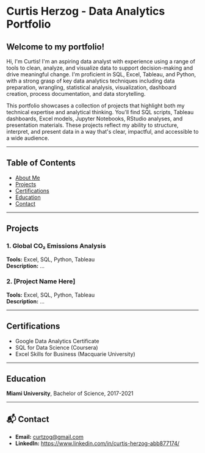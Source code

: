 # Curtis Herzog - Data Analytics Portfolio

## Welcome to my portfolio!

Hi, I'm Curtis! I'm an aspiring data analyst with experience using a range of tools to clean, analyze, and visualize data to support decision-making and drive meaningful change. I'm proficient in SQL, Excel, Tableau, and Python, with a strong grasp of key data analytics techniques including data preparation, wrangling, statistical analysis, visualization, dashboard creation, process documentation, and data storytelling.

This portfolio showcases a collection of projects that highlight both my technical expertise and analytical thinking. You'll find SQL scripts, Tableau dashboards, Excel models, Jupyter Notebooks, RStudio analyses, and presentation materials. These projects reflect my ability to structure, interpret, and present data in a way that's clear, impactful, and accessible to a wide audience.

---

## Table of Contents
- [About Me](#about-me)
- [Projects](#projects)
- [Certifications](#certifications)
- [Education](#education)
- [Contact](#contact)

---

## Projects

### 1. Global CO₂ Emissions Analysis  
**Tools:** Excel, SQL, Python, Tableau  
**Description:** ...

### 2. [Project Name Here]  
**Tools:** Excel, SQL, Python, Tableau  
**Description:** ...

---

## Certifications
- Google Data Analytics Certificate  
- SQL for Data Science (Coursera)  
- Excel Skills for Business (Macquarie University)  

---

## Education
**Miami University**, Bachelor of Science, 2017-2021

---

## 📬 Contact
- **Email:** [curtzog@gmail.com](mailto:curtzog@gmail.com)  
- **LinkedIn:** https://www.linkedin.com/in/curtis-herzog-abb877174/

